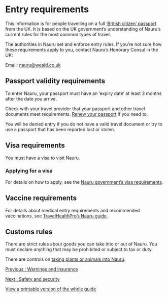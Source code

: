 # Entry requirements

This information is for people travelling on a full [‘British citizen’ passport](https://www.gov.uk/types-of-british-nationality) from the UK. It is based on the UK government’s understanding of Nauru’s current rules for the most common types of travel.

The authorities in Nauru set and enforce entry rules. If you’re not sure how these requirements apply to you, contact Nauru’s Honorary Consul in the UK:

Email: [nauru@weald.co.uk](mailto:nauru@weald.co.uk)

## Passport validity requirements

To enter Nauru, your passport must have an ‘expiry date’ at least 3 months after the date you arrive.

Check with your travel provider that your passport and other travel documents meet requirements. [Renew your passport](https://www.gov.uk/renew-adult-passport/renew) if you need to.

You will be denied entry if you do not have a valid travel document or try to use a passport that has been reported lost or stolen.

## Visa requirements

You must have a visa to visit Nauru.

### Applying for a visa

For details on how to apply, see the [Nauru government’s visa requirements](http://www.nauru.gov.nr/about-nauru/visiting-nauru/visa-requirements.aspx).

## Vaccine requirements

For details about medical entry requirements and recommended vaccinations, see [TravelHealthPro’s Nauru guide](https://travelhealthpro.org.uk/country/158/nauru#Vaccine_Recommendations).

## Customs rules

There are strict rules about goods you can take into or out of Nauru. You must declare anything that may be prohibited or subject to tax or duty.

There are controls on [taking plants or animals into Nauru](https://justice.gov.nr/quarantine-division/).

[Previous
:
Warnings and insurance](/foreign-travel-advice/nauru)

[Next
:
Safety and security](/foreign-travel-advice/nauru/safety-and-security)

[View a printable version of the whole guide](/foreign-travel-advice/nauru/print)